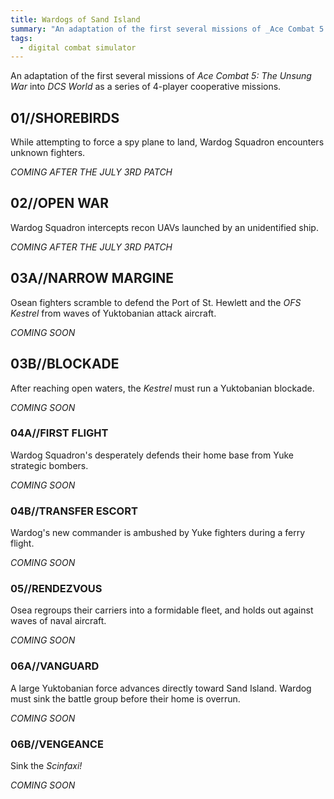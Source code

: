 ```yaml
---
title: Wardogs of Sand Island
summary: "An adaptation of the first several missions of _Ace Combat 5: The Unsung War_ into _DCS World_ as a series of 4-player cooperative missions."
tags: 
  - digital combat simulator
---
```

An adaptation of the first several missions of _Ace Combat 5: The Unsung War_ into _DCS World_ as a series of 4-player cooperative missions.

## 01//SHOREBIRDS

While attempting to force a spy plane to land, Wardog Squadron encounters unknown fighters.

_COMING AFTER THE JULY 3RD PATCH_

## 02//OPEN WAR

Wardog Squadron intercepts recon UAVs launched by an unidentified ship.

_COMING AFTER THE JULY 3RD PATCH_

## 03A//NARROW MARGINE

Osean fighters scramble to defend the Port of St. Hewlett and the _OFS Kestrel_ from waves of Yuktobanian attack aircraft.

_COMING SOON_

## 03B//BLOCKADE

After reaching open waters, the _Kestrel_ must run a Yuktobanian blockade.

_COMING SOON_

### 04A//FIRST FLIGHT

Wardog Squadron's desperately defends their home base from Yuke strategic bombers.

_COMING SOON_

### 04B//TRANSFER ESCORT

Wardog's new commander is ambushed by Yuke fighters during a ferry flight.

_COMING SOON_

### 05//RENDEZVOUS

Osea regroups their carriers into a formidable fleet, and holds out against waves of naval aircraft.

_COMING SOON_

### 06A//VANGUARD

 A large Yuktobanian force advances directly toward Sand Island. Wardog must sink the battle group before their home is overrun.

_COMING SOON_

 ### 06B//VENGEANCE

 Sink the _Scinfaxi!_
 
_COMING SOON_
